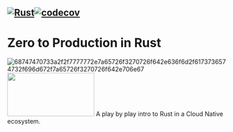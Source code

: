[![Rust](https://github.com/tomkealey/zero2prod/actions/workflows/general.yml/badge.svg)](https://github.com/tomkealey/zero2prod/actions/workflows/general.yml)[![codecov](https://codecov.io/gh/tomkealey/zero2prod/graph/badge.svg?token=W44GXYO8FT)](https://codecov.io/gh/tomkealey/zero2prod)
---
# Zero to Production in Rust
![68747470733a2f2f7777772e7a65726f3270726f642e636f6d2f6173736574732f696d672f7a65726f3270726f642e706e67](https://github.com/tomkealey/zero2prod/assets/21247419/a166010b-57ff-4624-b94c-e188a7911c81)
<img src="https://github.com/tomkealey/zero2prod/assets/21247419/a166010b-57ff-4624-b94c-e188a7911c81" width="200" height="100">
A play by play intro to Rust in a Cloud Native ecosystem.
